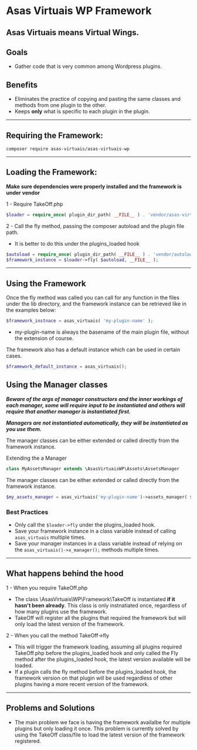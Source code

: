 # Asas Virtuais WP Framework

## Asas Virtuais means Virtual Wings.

## Goals
- Gather code that is very common among Wordpress plugins.

## Benefits
- Eliminates the practice of copying and pasting the same classes and methods from one plugin to the other.
- Keeps **only** what is specific to each plugin in the plugin.

<hr>

## Requiring the Framework:

```shell
composer require asas-virtuais/asas-virtuais-wp
```

<hr>

## Loading the Framework:
**Make sure dependencies were properly installed and the framework is under vendor**

1 - Require TakeOff.php
```php
$loader = require_once( plugin_dir_path( __FILE__ ) . 'vendor/asas-virtuais/asas-virtuais-wp/TakeOff.php' );
```
2 - Call the fly method, passing the composer autoload and the plugin file path.
 - It is better to do this under the plugins_loaded hook
```php
$autoload = require_once( plugin_dir_path( __FILE__ ) . 'vendor/autoload.php' );
$framework_instance = $loader->fly( $autoload, __FILE__ );
```
<hr>

## Using the Framework

Once the fly method was called you can call for any function in the files under the lib directory, and the framework instance can be retrieved like in the examples below:

```php
$framework_instnace = asas_virtuais( 'my-plugin-name' );
```
- my-plugin-name is always the basename of the main plugin file, without the extension of course.


The framework also has a default instance which can be used in certain cases.
```php
$framework_default_instance = asas_virtuais();
```

## Using the Manager classes
***Beware of the args of manager constructors and the inner workings of each manager, some will require input to be instantiated and others will require that another manager is instantiated first.***

***Managers are not instantiated automatically, they will be instantiated as you use them.***

The manager classes can be either extended or called directly from the framework instance.

Extending the a Manager
```php
class MyAssetsManager extends \AsasVirtuaisWP\Assets\AssetsManager
```

The manager classes can be either extended or called directly from the framework instance.

```php
$my_assets_manager = asas_virtuais('my-plugin-name')->assets_manager( $args );
```

### Best Practices
 - Only call the ```$loader->fly``` under the plugins_loaded hook.
 - Save your framework instance in a class variable instead of calling ```asas_virtuais``` multiple times.
 - Save your manager instances in a class variable instead of relying on the ```asas_virtuais()->x_manager();``` methods multiple times.


<hr>

## What happens behind the hood

1 - When you require TakeOff.php
- The class \AsasVirtuais\WP\Framework\TakeOff is instantiated **if it hasn't been already**. This class is only instnatiated once, regardless of how many plugins use the framework.
- TakeOff will register all the plugins that required the framework but will only load the latest version of the framework.

2 - When you call the method TakeOff->fly
- This will trigger the framework loading, assuming all plugins required TakeOff.php before the plugins_loaded hook and only called the Fly method after the plugins_loaded hook, the latest version available will be loaded.
- If a plugin calls the fly method before the plugins_loaded hook, the framework version on that plugin will be used regardless of other plugins having a more recent version of the framework.

<hr>

## Problems and Solutions

 - The main problem we face is having the framework availalbe for multiple plugins but only loading it once. This problem is currently solved by using the TakeOff class/file to load the latest version of the framework registered.
